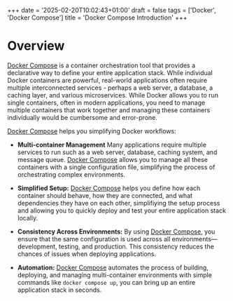 +++
date = '2025-02-20T10:02:43+01:00'
draft = false
tags = ['Docker', 'Docker Compose']
title = 'Docker Compose Introduction'
+++


# Overview

[Docker Compose](https://docs.docker.com/compose/) is a container orchestration tool that provides a declarative way to define your entire application stack. While individual Docker containers are powerful, real-world applications often require multiple interconnected services - perhaps a web server, a database, a caching layer, and various microservices. While Docker allows you to run single containers, often in modern applications, you need to manage multiple containers that work together and managing these containers individually would be cumbersome and error-prone.

[Docker Compose](https://docs.docker.com/compose/) helps you simplifying Docker workflows:

- **Multi-container Management** Many applications require multiple services to run such as a web server, database, caching system, and message queue. [Docker Compose](https://docs.docker.com/compose/) allows you to manage all these containers with a single configuration file, simplifying the process of orchestrating complex environments.

- **Simplified Setup:** [Docker Compose](https://docs.docker.com/compose/) helps you define how each container should behave, how they are connected, and what dependencies they have on each other, simplifiying the setup process and allowing you to quickly deploy and test your entire application stack locally.

- **Consistency Across Environments:** By using [Docker Compose](https://docs.docker.com/compose/), you ensure that the same configuration is used across all environments—development, testing, and production. This consistency reduces the chances of issues when deploying applications.

- **Automation:** [Docker Compose](https://docs.docker.com/compose/) automates the process of building, deploying, and managing multi-container environments with simple commands like ```docker compose up```, you can bring up an entire application stack in seconds.
